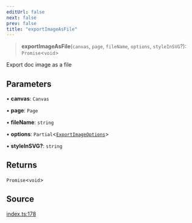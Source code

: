 ```yaml
---
editUrl: false
next: false
prev: false
title: "exportImageAsFile"
---
```


> **exportImageAsFile**(`canvas`, `page`, `fileName`, `options`, `styleInSVG`?): `Promise`\<`void`\>

Export doc image as a file

## Parameters

• **canvas**: `Canvas`

• **page**: `Page`

• **fileName**: `string`

• **options**: `Partial`\<[`ExportImageOptions`](/api-export/type-aliases/exportimageoptions/)\>

• **styleInSVG?**: `string`

## Returns

`Promise`\<`void`\>

## Source

[index.ts:178](https://github.com/dgmjs/dgmjs/blob/main/packages/export/src/index.ts#L178)
